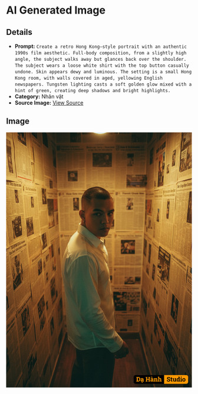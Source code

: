 # AI Generated Image

## Details
- **Prompt:** `Create a retro Hong Kong–style portrait with an authentic 1990s film aesthetic. Full-body composition, from a slightly high angle, the subject walks away but glances back over the shoulder. The subject wears a loose white shirt with the top button casually undone. Skin appears dewy and luminous. The setting is a small Hong Kong room, with walls covered in aged, yellowing English newspapers. Tungsten lighting casts a soft golden glow mixed with a hint of green, creating deep shadows and bright highlights.`
- **Category:** Nhân vật
- **Source Image:** [View Source](https://raw.githubusercontent.com/lenzcomvth/ImageLibrary/main/Male.png)

## Image
![AI Generated Image](./image-2025-10-03T15-37-56-332Z.png)